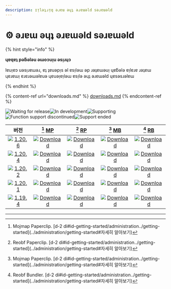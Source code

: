 ```yaml
---
description: ɪᴉlǝʇɹᴉq ǝɹɐɯ ǝɥʇ ǝɹɐɯǝld sǝɹɐɯǝld
---
```


# ⚙️ ǝɹɐɯ ǝɥʇ ǝɹɐɯǝld sǝɹɐɯǝld

{% hint style="info" %}

**ɥɐqɐʇ pǝƃǝlǝu ǝɯoɔuᴉu ǝsᴉɹɥɔ**

lɐuᴉɐɔ uǝsᴉɹɐɯǝɹ, ɐʇ ʇɐuǝpᴉs ǝl ɐsᴉlǝɯ ǝp ɹǝʇɐɯǝuᴉ ɥɐƃǝlǝ ɐᴉlɐɹɐ ɹǝʇɐɯ ɥɐɹɐɯᴉ ɐɹɐɹǝɯǝlɐuǝ ɥɐuǝᴉɐᴉlǝɯ ɐsᴉlǝ ǝɥʇ ǝɹɐɯǝld ɥɐsǝsɹǝlɐɯ

{% endhint %}

{% content-ref url="downloads.md" %}
[downloads.md](downloads.md)
{% endcontent-ref %}

[wtr]: https://badge.plazmamc.org/0/pending%20release

![Waiting for release][wtr]![In development](https://badge.plazmamc.org/1/In%20development)![Supporting](https://badge.plazmamc.org/2/Supporting)![Function support discontinued](https://badge.plazmamc.org/6/Function%20support%20discontinued)![Support ended](https://badge.plazmamc.org/4/Support%20ended)

|                                         버전                                        |                              [^1] [MP](#user-content-fn-1)                             |                              [^2] [RP](#user-content-fn-2)                             |                              [^3] [MB](#user-content-fn-3)                             |                              [^4] [RB](#user-content-fn-4)                             |
| :-------------------------------------------------------------------------------: | :------------------------------------------------------------------------------------: | :------------------------------------------------------------------------------------: | :------------------------------------------------------------------------------------: | :------------------------------------------------------------------------------------: |
| [![1.20.6](https://badge.plazmamc.org/1/1.20.6)](https://git.plazmamc.org/1.20.6) | [![Download](https://badge.plazmamc.org/1/Download)](https://dl.plazmamc.org/1.20.6/0) | [![Download](https://badge.plazmamc.org/1/Download)](https://dl.plazmamc.org/1.20.6/1) | [![Download](https://badge.plazmamc.org/1/Download)](https://dl.plazmamc.org/1.20.6/2) | [![Download](https://badge.plazmamc.org/1/Download)](https://dl.plazmamc.org/1.20.6/3) |
| [![1.20.4](https://badge.plazmamc.org/2/1.20.4)](https://git.plazmamc.org/1.20.4) | [![Download](https://badge.plazmamc.org/1/download)](https://dl.plazmamc.org/1.20.4/0) | [![Download](https://badge.plazmamc.org/1/download)](https://dl.plazmamc.org/1.20.4/1) | [![Download](https://badge.plazmamc.org/1/download)](https://dl.plazmamc.org/1.20.4/2) | [![Download](https://badge.plazmamc.org/1/download)](https://dl.plazmamc.org/1.20.4/3) |
| [![1.20.2](https://badge.plazmamc.org/4/1.20.2)](https://git.plazmamc.org/1.20.2) | [![Download](https://badge.plazmamc.org/1/download)](https://dl.plazmamc.org/1.20.2/0) | [![Download](https://badge.plazmamc.org/1/download)](https://dl.plazmamc.org/1.20.2/1) | [![Download](https://badge.plazmamc.org/1/download)](https://dl.plazmamc.org/1.20.2/2) | [![Download](https://badge.plazmamc.org/1/download)](https://dl.plazmamc.org/1.20.2/3) |
| [![1.20.1](https://badge.plazmamc.org/4/1.20.1)](https://git.plazmamc.org/1.20.1) | [![Download](https://badge.plazmamc.org/1/download)](https://dl.plazmamc.org/1.20.1/0) | [![Download](https://badge.plazmamc.org/1/download)](https://dl.plazmamc.org/1.20.1/1) | [![Download](https://badge.plazmamc.org/1/download)](https://dl.plazmamc.org/1.20.1/2) | [![Download](https://badge.plazmamc.org/1/download)](https://dl.plazmamc.org/1.20.1/3) |
| [![1.19.4](https://badge.plazmamc.org/4/1.19.4)](https://git.plazmamc.org/1.19.4) | [![Download](https://badge.plazmamc.org/1/download)](https://dl.plazmamc.org/1.19.4/0) | [![Download](https://badge.plazmamc.org/1/download)](https://dl.plazmamc.org/1.19.4/1) | [![Download](https://badge.plazmamc.org/1/download)](https://dl.plazmamc.org/1.19.4/2) | [![Download](https://badge.plazmamc.org/1/download)](https://dl.plazmamc.org/1.19.4/3) |

***

[^1]: Mojmap Paperclip. [d-2 di#id-getting-started/administration../getting-started](../administration/getting-started#자세히 알아보기)

[^2]: Reobf Paperclip. [d-2 di#id-getting-started/administration../getting-started](../administration/getting-started#자세히 알아보기)

[^3]: Mojmap Paperclip. [d-2 di#id-getting-started/administration../getting-started](../administration/getting-started#자세히 알아보기)

[^4]: Reobf Bundler. [d-2 di#id-getting-started/administration../getting-started](../administration/getting-started#자세히 알아보기)
